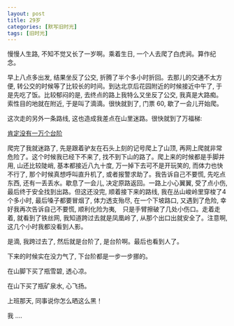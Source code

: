 ```yaml
---
layout: post
title: 29岁
categories: [默写旧时光]
tags: [旧时光]
---
```


慢慢人生路, 不知不觉又长了一岁啊。乘着生日, 一个人去爬了白虎涧。算作纪念。

早上八点多出发, 结果坐反了公交, 折腾了半个多小时折回。去那儿的交通不太方便, 转公交的时候等了比较长的时间。到达北京后花园附近的时候接近中午了, 于是先吃了饭。比较郁闷的是, 去终点的路上我特么又坐反了公交, 我真是大路痴。索性目的地就在附近, 于是叫了滴滴。很快就到了, 门票 60, 歇了一会儿开始爬。

这次走的另外一条路线, 这也造成我差点在山里迷路。很快就到了万福梯:

[肯定没有一万个台阶](http://wx3.sinaimg.cn/mw690/6c9ce165ly1ffs9hyh600j21w02io4qs.jpg) 

爬完了我就迷路了, 先是跟着驴友在石头上刻的记号爬上了山顶, 再网上爬就非常危险了。这个时候我已经下不来了, 找不到下山的路了。爬上来的时候都是手脚并用, 山还比较陡峭, 基本都接近八九十度, 万一掉下去可不是开玩笑的, 而体力也快不行了, 那个时候真想呼叫直升机了, 或者报警求助了。我告诉自己不要慌, 先吃点东西, 还有一丢丢水。歇息了一会儿, 决定原路返回。一路上小心翼翼, 受了点小伤, 最后终于安全找到出路。但这还没完, 顺着接下来的路线, 我在丛山峻岭里穿梭了4个多小时, 最后嗓子都要冒烟了, 体力透支殆尽, 在一个下坡路口, 又遇到了危险, 幸好我再次告诉自己不要慌, 顺利化险为夷,　只是手臂擦破了几处小伤口。走着走着, 就看到了铁丝网, 我知道跨过去就是凤凰岭了, 从那个出口出就安全了。注意啊, 这几个小时我都没看到人影。

是滴, 我跨过去了, 然后就是台阶了, 是台阶啊。最后也看到人了。

下来的时候实在没力气了, 下台阶都是一步一步挪的。

在山脚下买了瓶雪碧, 透心凉。

在山下买了瓶矿泉水, 心飞扬。

上班那天, 同事说你怎么晒这么黑！

我 .... 